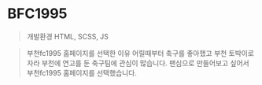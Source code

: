 # BFC1995

>개발환경
HTML, SCSS, JS

>부천fc1995 홈페이지를 선택한 이유
어릴때부터 축구를 좋아했고 부천 토박이로 자라 부천에 연고를 둔 축구팀에 관심이 많습니다.
팬심으로 만들어보고 싶어서 부천fc1995 홈페이지를 선택했습니다.
